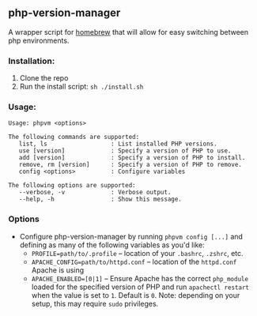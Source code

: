 ## php-version-manager
A wrapper script for [homebrew](http://brew.sh/) that will allow for easy switching between php environments. 

### Installation:
1. Clone the repo
2. Run the install script: `sh ./install.sh`

### Usage:
```
Usage: phpvm <options>

The following commands are supported:
   list, ls                  : List installed PHP versions.
   use [version]             : Specify a version of PHP to use.
   add [version]             : Specify a version of PHP to install.
   remove, rm [version]      : Specify a version of PHP to remove.
   config <options>          : Configure variables

The following options are supported:
   --verbose, -v             : Verbose output.
   --help, -h                : Show this message.
```
### Options
* Configure php-version-manager by running `phpvm config [...]` and defining as many of the following variables as you'd like:
  * `PROFILE=path/to/.profile` – location of your `.bashrc`, `.zshrc`, etc.
  * `APACHE_CONFIG=path/to/httpd.conf` – location of the `httpd.conf` Apache is using 
  * `APACHE_ENABLED=[0|1]` – Ensure Apache has the correct `php_module` loaded for the specified version of PHP and run `apachectl restart` when the value is set to `1`. Default is `0`. Note: depending on your setup, this may require `sudo` privileges.
